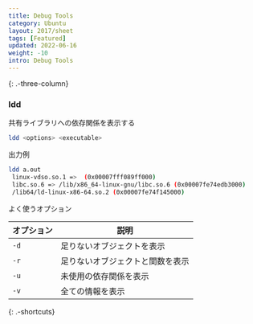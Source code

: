 ```yaml
---
title: Debug Tools
category: Ubuntu
layout: 2017/sheet
tags: [Featured]
updated: 2022-06-16
weight: -10
intro: Debug Tools
---
```


{: .-three-column}

### ldd

共有ライブラリへの依存関係を表示する

```bash
ldd <options> <executable>
```

出力例
```bash
ldd a.out
 linux-vdso.so.1 =>  (0x00007fff089ff000)
 libc.so.6 => /lib/x86_64-linux-gnu/libc.so.6 (0x00007fe74edb3000)
 /lib64/ld-linux-x86-64.so.2 (0x00007fe74f145000)
```

よく使うオプション

| オプション | 説明               |
|-------|------------------|
| `-d`  | 足りないオブジェクトを表示    |
| `-r`  | 足りないオブジェクトと関数を表示 |
| `-u`  | 未使用の依存関係を表示      |
| `-v`  | 全ての情報を表示         |
{: .-shortcuts}

